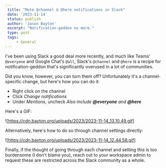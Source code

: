 ```yaml
---
 title: "Mute @channel & @here notifications in Slack"
 date: '2023-11-14'
 status: publish 
 author: 'Jason Bayton' 
 excerpt: "Notification-geddon no more." 
 type: post 
 tags: 
     - General 
---
```


I've been using Slack a good deal more recently, and much like Teams' `@everyone` and Google Chat's `@all`, Slack's `@channel` and `@here` is a recipe for notification-geddon that's significantly overused in a lot of communities. 

Did you know, however, you can turn them off? Unfortunately it's a channel-specific change, but here's how you can do it: 

- Right click on the channel 
- Click _Change notifications_
- Under _Mentions_, uncheck _Also include **@everyone** and **@here**_

Here's a GIF: 

![https://cdn.bayton.org/uploads/2023/2023-11-14_13.10.49.gif]

Alternatively, here's how to do so through channel settings directly: 

![https://cdn.bayton.org/uploads/2023/2023-11-14_12.44.58.gif]

Finally, if the thought of going through each channel and setting this is too burdensome (I don't blame you), reach out to your workspace admin to request these are restricted across the Slack community as a whole. 